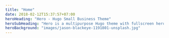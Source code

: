 ```yaml
---
title: "Home"
date: 2018-02-12T15:37:57+07:00
heroHeading: "Hero - Hugo Small Business Theme"
heroSubHeading: "Hero is a multipurpose Hugo theme with fullscreen hero images and fullwidth sections. It contains content types for a business or portfolio site."
heroBackground: "images/jason-blackeye-1191801-unsplash.jpg"
---
```


